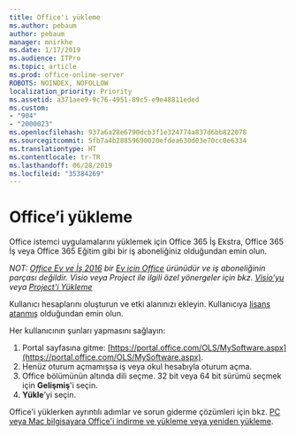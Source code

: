 ```yaml
---
title: Office'i yükleme
ms.author: pebaum
author: pebaum
manager: mnirkhe
ms.date: 1/17/2019
ms.audience: ITPro
ms.topic: article
ms.prod: office-online-server
ROBOTS: NOINDEX, NOFOLLOW
localization_priority: Priority
ms.assetid: a371aee9-9c76-4951-89c5-e9e48811eded
ms.custom:
- "904"
- "2000023"
ms.openlocfilehash: 937a6a28e6790dcb3f1e324774a837d6bb822078
ms.sourcegitcommit: 5fb7a4b28859690020efdea630d03e70cc0e6334
ms.translationtype: HT
ms.contentlocale: tr-TR
ms.lasthandoff: 06/28/2019
ms.locfileid: "35384269"
---
```

# <a name="how-to-install-office"></a>Office’i yükleme

Office istemci uygulamalarını yüklemek için Office 365 İş Ekstra, Office 365 İş veya Office 365 Eğitim gibi bir iş aboneliğiniz olduğundan emin olun.
  
*NOT: [Office Ev ve İş 2016](https://products.office.com/home-and-business) bir [Ev için Office](https://support.office.com/article/28cbc8cf-1332-4f04-9123-9b660abb629e?wt.mc_id=Alchemy_ClientDIA) ürünüdür ve iş aboneliğinin parçası değildir. Visio veya Project ile ilgili özel yönergeler için bkz. [Visio'yu](https://support.office.com/article/f98f21e3-aa02-4827-9167-ddab5b025710) veya [Project'i Yükleme](https://support.office.com/article/7059249b-d9fe-4d61-ab96-5c5bf435f281)*

Kullanıcı hesaplarını oluşturun ve etki alanınızı ekleyin. Kullanıcıya [lisans atanmış](https://support.office.com/article/997596b5-4173-4627-b915-36abac6786dc?wt.mc_id=Alchemy_ClientDIA) olduğundan emin olun.

Her kullanıcının şunları yapmasını sağlayın:

1. Portal sayfasına gitme: [https://portal.office.com/OLS/MySoftware.aspx](https://portal.office.com/OLS/MySoftware.aspx).
2. Henüz oturum açmamışsa iş veya okul hesabıyla oturum açma.
3. Office bölümünün altında dili seçme. 32 bit veya 64 bit sürümü seçmek için **Gelişmiş**'i seçin.
4. **Yükle**’yi seçin.

Office'i yüklerken ayrıntılı adımlar ve sorun giderme çözümleri için bkz. [PC veya Mac bilgisayara Office'i indirme ve yükleme veya yeniden yükleme](https://support.office.com/article/4414eaaf-0478-48be-9c42-23adc4716658?wt.mc_id=Alchemy_ClientDIA).
